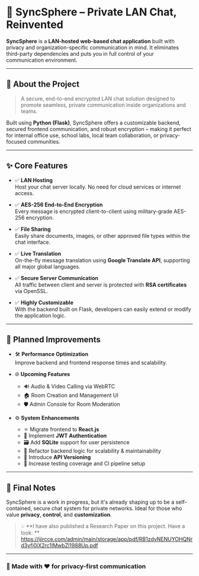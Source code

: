 # 🔵 SyncSphere – Private LAN Chat, Reinvented

**SyncSphere** is a **LAN-hosted web-based chat application** built with privacy and organization-specific communication in mind. It eliminates third-party dependencies and puts you in full control of your communication environment.

---

## 🧠 About the Project

> A secure, end-to-end encrypted LAN chat solution designed to promote seamless, private communication inside organizations and teams.

Built using **Python (Flask)**, SyncSphere offers a customizable backend, secured frontend communication, and robust encryption – making it perfect for internal office use, school labs, local team collaboration, or privacy-focused communities.

---

## ✨ Core Features

- ✅ **LAN Hosting**  
  Host your chat server locally. No need for cloud services or internet access.

- ✅ **AES-256 End-to-End Encryption**  
  Every message is encrypted client-to-client using military-grade AES-256 encryption.

- ✅ **File Sharing**  
  Easily share documents, images, or other approved file types within the chat interface.

- ✅ **Live Translation**  
  On-the-fly message translation using **Google Translate API**, supporting all major global languages.

- ✅ **Secure Server Communication**  
  All traffic between client and server is protected with **RSA certificates** via OpenSSL.

- ✅ **Highly Customizable**  
  With the backend built on Flask, developers can easily extend or modify the application logic.

---

## 🚧 Planned Improvements

- 🛠 **Performance Optimization**  
  Improve backend and frontend response times and scalability.

- 🌐 **Upcoming Features**
  - 🔊 Audio & Video Calling via WebRTC
  - 🏠 Room Creation and Management UI
  - 🛡 Admin Console for Room Moderation

- ⚙️ **System Enhancements**
  - ⚛ Migrate frontend to **React.js**
  - 🔑 Implement **JWT Authentication**
  - 🗃 Add **SQLite** support for user persistence
  - 🧠 Refactor backend logic for scalability & maintainability
  - 🔄 Introduce **API Versioning**
  - 🧪 Increase testing coverage and CI pipeline setup

---

## 📌 Final Notes

SyncSphere is a work in progress, but it's already shaping up to be a self-contained, secure chat system for private networks. Ideal for those who value **privacy**, **control**, and **customization**.

> 💡 **I have also published a Research Paper on this project. Have a look: ** https://ijircce.com/admin/main/storage/app/pdf/RB1zdyNENUYOHQNrd3yfi0iX2rc1IMwbZl1988Up.pdf

---

### 🔐 Made with ❤️ for privacy-first communication
